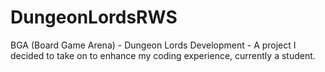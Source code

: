 # DungeonLordsRWS
BGA (Board Game Arena) - Dungeon Lords Development - A project I decided to take on to enhance my coding experience, currently a student. 
